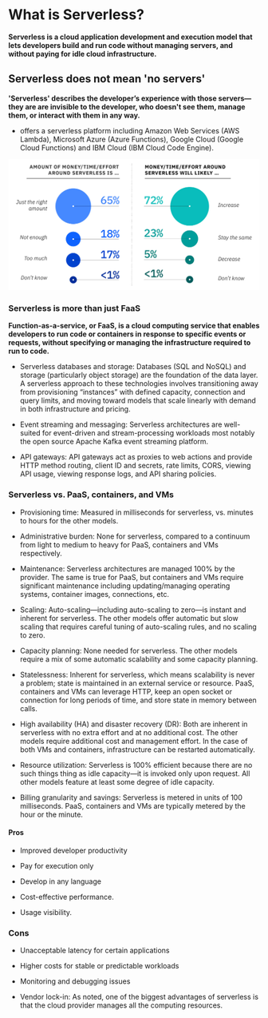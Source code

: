 # What is Serverless?
**Serverless is a cloud application development and execution model that lets developers build and run code without managing servers, and without paying for idle cloud infrastructure.**

## Serverless does not mean 'no servers'

**'Serverless' describes the developer’s experience with those servers—they are are invisible to the developer, who doesn't see them, manage them, or interact with them in any way.**

- offers a serverless platform including Amazon Web Services (AWS Lambda), Microsoft Azure (Azure Functions), Google Cloud (Google Cloud Functions) and IBM Cloud (IBM Cloud Code Engine). 

![image](./comparison_new%20(1).png)

### Serverless is more than just FaaS

**Function-as-a-service, or FaaS, is a cloud computing service that enables developers to run code or containers in response to specific events or requests, without specifying or managing the infrastructure required to run to code.**

- Serverless databases and storage: Databases (SQL and NoSQL) and storage (particularly object storage) are the foundation of the data layer. A serverless approach to these technologies involves transitioning away from provisioning “instances” with defined capacity, connection and query limits, and moving toward models that scale linearly with demand in both infrastructure and pricing.

- Event streaming and messaging: Serverless architectures are well-suited for event-driven and stream-processing workloads most notably the open source Apache Kafka event streaming platform.

- API gateways: API gateways act as proxies to web actions and provide HTTP method routing, client ID and secrets, rate limits, CORS, viewing API usage, viewing response logs, and API sharing policies.

### Serverless vs. PaaS, containers, and VMs

- Provisioning time: Measured in milliseconds for serverless, vs. minutes to hours for the other models.

- Administrative burden: None for serverless, compared to a continuum from light to medium to heavy for PaaS, containers and VMs respectively.

- Maintenance: Serverless architectures are managed 100% by the provider. The same is true for PaaS, but containers and VMs require significant maintenance including updating/managing operating systems, container images, connections, etc.

- Scaling: Auto-scaling—including auto-scaling to zero—is instant and inherent for serverless. The other models offer automatic but slow scaling that requires careful tuning of auto-scaling rules, and no scaling to zero.

- Capacity planning: None needed for serverless. The other models require a mix of some automatic scalability and some capacity planning.

- Statelessness: Inherent for serverless, which means scalability is never a problem; state is maintained in an external service or resource. PaaS, containers and VMs can leverage HTTP, keep an open socket or connection for long periods of time, and store state in memory between calls.

- High availability (HA) and disaster recovery (DR): Both are inherent in serverless with no extra effort and at no additional cost. The other models require additional cost and management effort. In the case of both VMs and containers, infrastructure can be restarted automatically.

- Resource utilization: Serverless is 100% efficient because there are no such things thing as idle capacity—it is invoked only upon request. All other models feature at least some degree of idle capacity.

- Billing granularity and savings: Serverless is metered in units of 100 milliseconds. PaaS, containers and VMs are typically metered by the hour or the minute.

#### Pros

- Improved developer productivity

- Pay for execution only

- Develop in any language


- Cost-effective performance.

- Usage visibility. 

### Cons

- Unacceptable latency for certain applications

- Higher costs for stable or predictable workloads

- Monitoring and debugging issues

- Vendor lock-in: As noted, one of the biggest advantages of serverless is that the cloud provider manages all the computing resources. 




